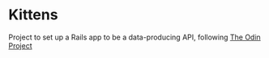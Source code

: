 # Kittens
Project to set up a Rails app to be a data-producing API, following [The Odin Project](https://www.theodinproject.com/lessons/ruby-on-rails-kittens-api)
